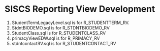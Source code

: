 # SISCS Reporting View Development

1. StudentTermLegacyLevel.sql is for R_STUDENTTERM_RV.
2. StdntBIODEMO.sql is for R_STDNTBIODEMO_RV
3. StudentClass.sql is for R_STUDENTCLASS_RV
4. primacyViewEDW.sql is for R_PRIMACY_RV
5. stdntcontactRV.sql is for R_STUDENTCONTACT_RV

